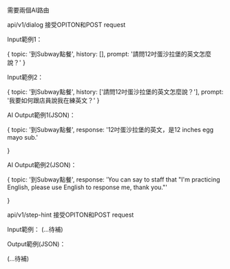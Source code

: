 
需要兩個AI路由

api/v1/dialog
接受OPITON和POST request

Input範例1：

{
	topic: '到Subway點餐',
	history: [],
	prompt: '請問12吋蛋沙拉堡的英文怎麼說？'
}

Input範例2：

{
	topic: '到Subway點餐',
	history: ['請問12吋蛋沙拉堡的英文怎麼說？'],
	prompt: '我要如何跟店員說我在練英文？'
}

AI Output範例1(JSON)：

{
	topic: '到Subway點餐',
	response: '12吋蛋沙拉堡的英文，是12 inches egg mayo sub.'

}

AI Output範例2(JSON)：

{
	topic: '到Subway點餐',
	response: 'You can say to staff that "I\'m practicing English, please use English to response me, thank you."'

}



api/v1/step-hint
接受OPITON和POST request

Input範例：
(...待補)

Output範例(JSON)：

(...待補)